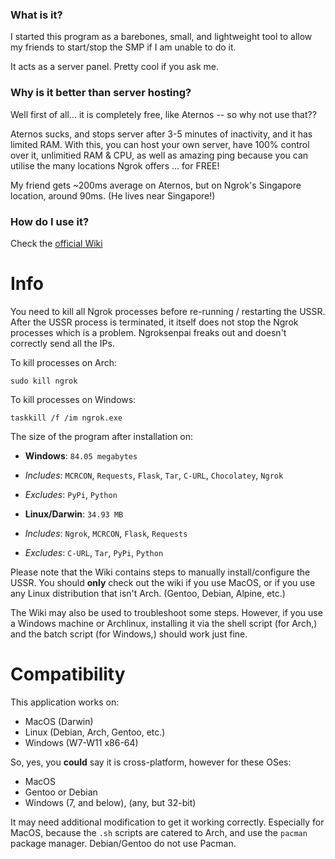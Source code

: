 ### What is it?

I started this program as a barebones, small, and lightweight tool to allow my friends to start/stop the SMP if I am unable to do it.

It acts as a server panel. Pretty cool if you ask me.

### Why is it better than server hosting?

Well first of all... it is completely free, like Aternos -- so why not use that??

Aternos sucks, and stops server after 3-5 minutes of inactivity, and it has limited RAM. With this, you can host your own server, have 100% control over it, unlimitied RAM & CPU, as well as amazing ping because you can utilise the many locations Ngrok offers ... for FREE!

My friend gets ~200ms average on Aternos, but on Ngrok's Singapore location, around 90ms. (He lives near Singapore!)

### How do I use it?

Check the [official Wiki](https://mick.gdn/wiki)

# Info
You need to kill all Ngrok processes before re-running / restarting the USSR. After the USSR process is terminated, it itself does not stop the Ngrok processes which is a problem. Ngroksenpai freaks out and doesn't correctly send all the IPs.

To kill processes on Arch:

`sudo kill ngrok`

To kill processes on Windows:

`taskkill /f /im ngrok.exe`

The size of the program after installation on:

* **Windows**: `84.05 megabytes`
* *Includes*: `MCRCON`, `Requests`, `Flask`, `Tar`, `C-URL`, `Chocolatey`, `Ngrok`
* *Excludes*: `PyPi`, `Python`

* **Linux/Darwin**: `34.93 MB`
* *Includes*: `Ngrok`, `MCRCON`, `Flask`, `Requests`
* *Excludes*: `C-URL`, `Tar`, `PyPi`, `Python`

Please note that the Wiki contains steps to manually install/configure the USSR. You should **only** check out the wiki if you use MacOS, or if you use any Linux distribution that isn't Arch. (Gentoo, Debian, Alpine, etc.)

The Wiki may also be used to troubleshoot some steps. However, if you use a Windows machine or Archlinux, installing it via the shell script (for Arch,) and the batch script (for Windows,) should work just fine.

# Compatibility
This application works on:

* MacOS (Darwin)
* Linux (Debian, Arch, Gentoo, etc.)
* Windows (W7-W11 x86-64)

So, yes, you **could** say it is cross-platform, however for these OSes:

* MacOS
* Gentoo or Debian
* Windows (7, and below), (any, but 32-bit)

It may need additional modification to get it working correctly. Especially for MacOS, because the `.sh` scripts are catered to Arch, and use the `pacman` package manager. Debian/Gentoo do not use Pacman.



